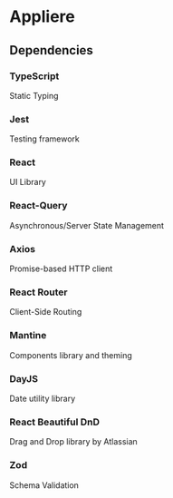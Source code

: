 # Appliere 


## Dependencies

### TypeScript 
Static Typing

### Jest 
Testing framework

### React
UI Library

### React-Query 
Asynchronous/Server State Management

### Axios
Promise-based HTTP client 

### React Router
Client-Side Routing

### Mantine
Components library and theming 

### DayJS
Date utility library

### React Beautiful DnD
Drag and Drop library by Atlassian

### Zod 
Schema Validation



